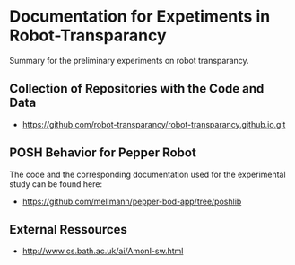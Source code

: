 # Documentation for Expetiments in Robot-Transparancy

Summary for the preliminary experiments on robot transparancy.

## Collection of Repositories with the Code and Data

* <https://github.com/robot-transparancy/robot-transparancy.github.io.git>

## POSH Behavior for Pepper Robot

The code and the corresponding documentation used for the experimental study can be found here:
* <https://github.com/mellmann/pepper-bod-app/tree/poshlib>


## External Ressources

* <http://www.cs.bath.ac.uk/ai/AmonI-sw.html>

